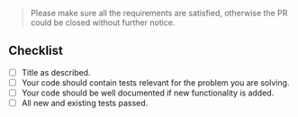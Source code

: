 > Please make sure all the requirements are satisfied, otherwise the PR could be closed without further notice.

## Checklist

- [ ] Title as described.
- [ ] Your code should contain tests relevant for the problem you are solving.
- [ ] Your code should be well documented if new functionality is added.
- [ ] All new and existing tests passed.
